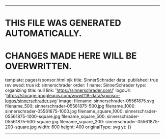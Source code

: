 ----

# THIS FILE WAS GENERATED AUTOMATICALLY.
# CHANGES MADE HERE WILL BE OVERWRITTEN.

template: pages/sponsor.html.njk
title: SinnerSchrader
data:
  published: true
  reviewed: true
  id: sinnerschrader
  order: 1
  name: SinnerSchrader
  type: organizing
  title: null
  link: 'https://sinnerschrader.com/'
  logoUrl: 'https://storage.googleapis.com/wwwtf18-data/sponsor-logos/sinnerschrader.svg'
  image:
    filename: sinnerschrader-05561875.svg
    filename_500: sinnerschrader-05561875-500.jpg
    filename_1000: sinnerschrader-05561875-1000.jpg
    filename_square_1000: sinnerschrader-05561875-1000-square.jpg
    filename_square_500: sinnerschrader-05561875-500-square.jpg
    filename_square_200: sinnerschrader-05561875-200-square.jpg
    width: 600
    height: 400
    originalType: svg
yt: {}

----

 